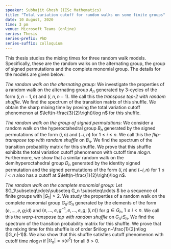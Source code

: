 ```yaml
---
speaker: Subhajit Ghosh (IISc Mathematics)
title: "Total variation cutoff for random walks on some finite groups"
date: 10 August, 2020
time: 3 pm
venue: Microsoft Teams (online)
series: Thesis
series-prefix: PhD
series-suffix: colloquium
---
```


This thesis studies the mixing times for three random walk models. Specifically,
these are the random walks on the alternating group, the group of signed permutations
and the complete monomial group. The details for the models are given below:

_The random walk on the alternating group:_ We investigate the properties of a random
walk on the alternating group $A_n$ generated by $3$-cycles of the form $(i,n-1,n)$
and $(i,n,n-1)$. We call this the _transpose top-$2$ with random shuffle_. We
find the spectrum of the transition matrix of this shuffle. We obtain the sharp mixing
time by proving the total variation cutoff phenomenon at $\left(n-\frac{3}{2}\right)\log n$
for this shuffle.

_The random walk on the group of signed permutations:_ We consider a random walk on the
hyperoctahedral group $B_n$ generated by the signed permutations of the form $(i,n)$
and $(-i,n)$ for $1\leq i\leq n$. We call this the _flip-transpose top with random shuffle_
on $B_n$. We find the spectrum of the transition probability matrix for this shuffle. We
prove that this shuffle exhibits the total variation cutoff phenomenon with cutoff time
$n\log n$. Furthermore, we show that a similar random walk on the demihyperoctahedral
group $D_n$ generated by the identity signed permutation and the signed permutations of
the form $(i,n)$ and $(-i,n)$ for $1\leq i< n$ also has a cutoff at $\left(n-\frac{1}{2}\right)\log n$.

_The random walk on the complete monomial group:_ Let $G_1\subseteq\cdots\subseteq G_n \subseteq\cdots $ 
be a sequence of finite groups with $|G_1|>2$. We study the properties of a random walk on the 
complete monomial group $G_n\wr S_n$ generated by the elements of the form $(e,\dots,e,g;$id$)$
and $(e,\dots,e,g^{-1},e,\dots,e,g;(i,n))$ for $g\in G_n,\;1\leq i< n$. We call this the 
_warp-transpose top with random shuffle_ on $G_n\wr S_n$. We find the spectrum of the transition 
probability matrix for this shuffle. We prove that the mixing time for this shuffle is of order 
$n\log n+\frac{1}{2}n\log (|G_n|-1)$. We also show that this shuffle satisfies cutoff phenomenon with 
cutoff time $n\log n$ if $|G_n|=o(n^{\delta})$ for all $\delta>0$. 
